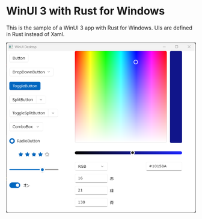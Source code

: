 # WinUI 3 with Rust for Windows
This is the sample of a WinUI 3 app with Rust for Windows. UIs are defined in Rust instead of Xaml.

![Screenshot](screenshot.png)
